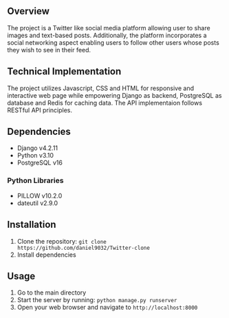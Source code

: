 ## Overview
The project is a Twitter like social media platform allowing user to share images and text-based posts. Additionally, the platform incorporates a social networking aspect enabling users to follow other users whose posts they wish to see in their feed.

## Technical Implementation
The project utilizes Javascript, CSS and HTML for responsive and interactive web page while empowering Django as backend, PostgreSQL as database and Redis for caching data.
The API implementaion follows RESTful API principles.

## Dependencies
- Django v4.2.11
- Python v3.10
- PostgreSQL v16

### Python Libraries
- PILLOW v10.2.0
- dateutil v2.9.0

## Installation
1. Clone the repository: `git clone https://github.com/daniel9032/Twitter-clone`
2. Install dependencies

## Usage
1. Go to the main directory
2. Start the server by running: `python manage.py runserver`
3. Open your web browser and navigate to `http://localhost:8000`
